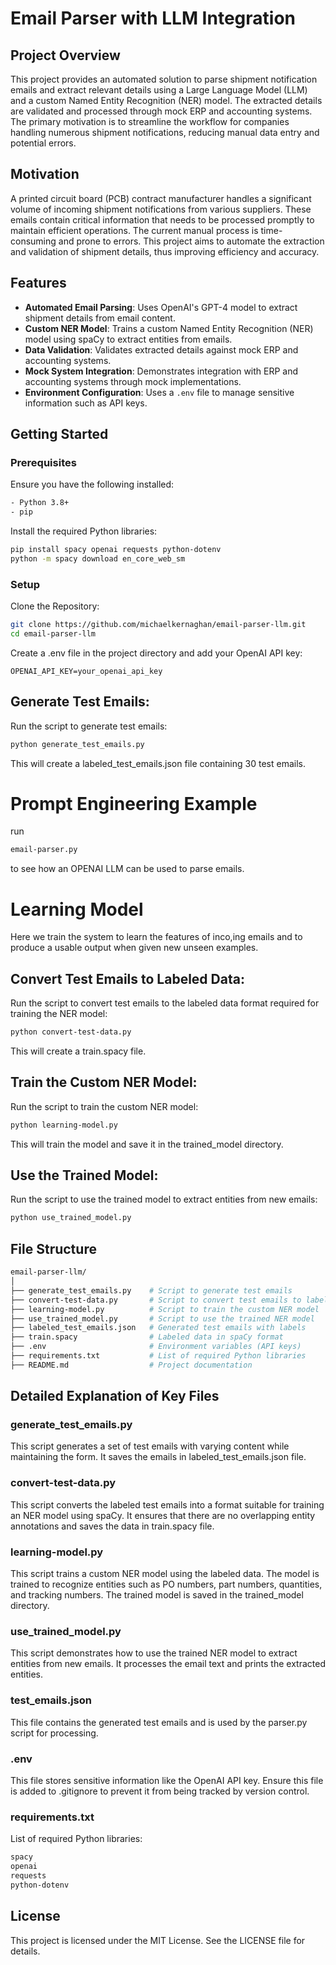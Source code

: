 # Email Parser with LLM Integration

## Project Overview

This project provides an automated solution to parse shipment notification emails and extract relevant details using a Large Language Model (LLM) and a custom Named Entity Recognition (NER) model. The extracted details are validated and processed through mock ERP and accounting systems. The primary motivation is to streamline the workflow for companies handling numerous shipment notifications, reducing manual data entry and potential errors.

## Motivation

A printed circuit board (PCB) contract manufacturer handles a significant volume of incoming shipment notifications from various suppliers. These emails contain critical information that needs to be processed promptly to maintain efficient operations. The current manual process is time-consuming and prone to errors. This project aims to automate the extraction and validation of shipment details, thus improving efficiency and accuracy.

## Features

- **Automated Email Parsing**: Uses OpenAI's GPT-4 model to extract shipment details from email content.
- **Custom NER Model**: Trains a custom Named Entity Recognition (NER) model using spaCy to extract entities from emails.
- **Data Validation**: Validates extracted details against mock ERP and accounting systems.
- **Mock System Integration**: Demonstrates integration with ERP and accounting systems through mock implementations.
- **Environment Configuration**: Uses a `.env` file to manage sensitive information such as API keys.

## Getting Started

### Prerequisites

Ensure you have the following installed:

```sh
- Python 3.8+
- pip
```

Install the required Python libraries:

```sh
pip install spacy openai requests python-dotenv
python -m spacy download en_core_web_sm
```

### Setup
Clone the Repository:
```sh
git clone https://github.com/michaelkernaghan/email-parser-llm.git
cd email-parser-llm
```

Create a .env file in the project directory and add your OpenAI API key:
```
OPENAI_API_KEY=your_openai_api_key
```
## Generate Test Emails:
Run the script to generate test emails:
```sh
python generate_test_emails.py
```

This will create a labeled_test_emails.json file containing 30 test emails.

# Prompt Engineering Example

run 
```sh 
email-parser.py
```
to see how an OPENAI LLM can be used to parse emails.

# Learning Model

Here we train the system to learn the features of inco,ing emails and to produce a usable output when given new unseen examples.

## Convert Test Emails to Labeled Data:
Run the script to convert test emails to the labeled data format required for training the NER model:
```sh
python convert-test-data.py
```

This will create a train.spacy file.

## Train the Custom NER Model:
Run the script to train the custom NER model:

```sh
python learning-model.py
```

This will train the model and save it in the trained_model directory.

## Use the Trained Model:
Run the script to use the trained model to extract entities from new emails:

```sh
python use_trained_model.py
```
## File Structure
```bash
email-parser-llm/
│
├── generate_test_emails.py    # Script to generate test emails
├── convert-test-data.py       # Script to convert test emails to labeled data for training
├── learning-model.py          # Script to train the custom NER model
├── use_trained_model.py       # Script to use the trained NER model
├── labeled_test_emails.json   # Generated test emails with labels
├── train.spacy                # Labeled data in spaCy format
├── .env                       # Environment variables (API keys)
├── requirements.txt           # List of required Python libraries
├── README.md                  # Project documentation

```
## Detailed Explanation of Key Files
### generate_test_emails.py
This script generates a set of test emails with varying content while maintaining the form. It saves the emails in labeled_test_emails.json file.

### convert-test-data.py
This script converts the labeled test emails into a format suitable for training an NER model using spaCy. It ensures that there are no overlapping entity annotations and saves the data in train.spacy file.

### learning-model.py
This script trains a custom NER model using the labeled data. The model is trained to recognize entities such as PO numbers, part numbers, quantities, and tracking numbers. The trained model is saved in the trained_model directory.

### use_trained_model.py
This script demonstrates how to use the trained NER model to extract entities from new emails. It processes the email text and prints the extracted entities.

### test_emails.json
This file contains the generated test emails and is used by the parser.py script for processing.

### .env
This file stores sensitive information like the OpenAI API key. Ensure this file is added to .gitignore to prevent it from being tracked by version control.

### requirements.txt
List of required Python libraries:
```sh
spacy
openai
requests
python-dotenv
```

## License
This project is licensed under the MIT License. See the LICENSE file for details.